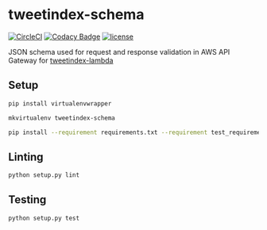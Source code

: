 # tweetindex-schema

[![CircleCI](https://img.shields.io/circleci/project/suddi/tweetindex-schema/master.svg)](https://github.com/suddi/tweetindex-schema)
[![Codacy Badge](https://api.codacy.com/project/badge/Grade/1744184bdad7481c9efc794874d2375f)](https://www.codacy.com/app/suddir/tweetindex-schema?utm_source=github.com&amp;utm_medium=referral&amp;utm_content=suddi/tweetindex-schema&amp;utm_campaign=Badge_Grade)
[![license](https://img.shields.io/github/license/suddi/tweetindex-schema.svg?maxAge=2592000)](https://github.com/suddi/tweetindex-schema)

JSON schema used for request and response validation in AWS API Gateway for [tweetindex-lambda](https://github.com/suddi/tweetindex-lambda)

## Setup

````sh
pip install virtualenvwrapper
````

````sh
mkvirtualenv tweetindex-schema

pip install --requirement requirements.txt --requirement test_requirements.txt
````

## Linting

````sh
python setup.py lint
````

## Testing

````sh
python setup.py test
````
